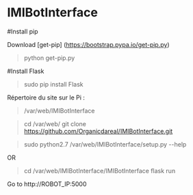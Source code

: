 # IMIBotInterface

#Install pip

Download [get-pip] (https://bootstrap.pypa.io/get-pip.py)
> python get-pip.py

#Install Flask
> sudo pip install Flask

Répertoire du site sur le Pi :
> /var/web/IMIBotInterface

> cd /var/web/
> git clone https://github.com/Organicdareal/IMIBotInterface.git

> sudo python2.7 /var/web/IMIBotInterface/setup.py --help

OR

> cd /var/web/IMIBotInterface/IMIBotInterface
> flask run

Go to http://ROBOT_IP:5000